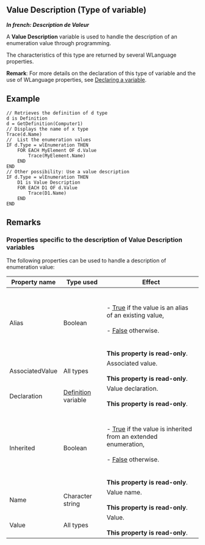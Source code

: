 
## Value Description (Type of variable)

***In french: Description de Valeur***
				



<a name="XUse"></a>
<a name="Use"></a>
<a name="description"></a>
A **Value Description** variable is used to handle the description of an enumeration value through programming.

The characteristics of this type are returned by several WLanguage properties. 

**Remark**: For more details on the declaration of this type of variable and the use of WLanguage properties, see [Declaring a variable](../Motscles/1514032.md).
<a name="Example1"></a>
<a name="sample_code"></a>

## Example


```wl
// Retrieves the definition of d type
d is Definition
d = GetDefinition(Computer1)
// Displays the name of x type
Trace(d.Name)
//  List the enumeration values
IF d.Type = wlEnumeration THEN
	FOR EACH MyElement OF d.Value
		Trace(MyElement.Name)	
	END
END
// Other possibility: Use a value description
IF d.Type = wlEnumeration THEN
	D1 is Value Description
	FOR EACH D1 OF d.Value
		Trace(D1.Name)	
	END
END
```





<a name="NOTE0"></a>

## Remarks
<a name="NOTE0_1"></a>


### Properties specific to the description of Value Description variables
<a name="properties_specific_the_description_value_description_variables_ELTPARAGRAPHE000031"></a>

The following properties can be used to handle a description of enumeration value:

| Property name | Type used | Effect |
| --- | --- | --- |
| Alias | Boolean | <br><br>- <u><u><u><u>True</u></u></u></u> if the value is an alias of an existing value,<br><br>- <u><u><u><u>False</u></u></u></u> otherwise. <br><br><br>**This property is read-only**. |
| AssociatedValue | All types | Associated value. <br><br>**This property is read-only**. |
| Declaration | [Definition](../WDLang1/1000019540.md) variable | Value declaration. <br><br>**This property is read-only**. |
| Inherited | Boolean | <br><br>- <u><u><u><u>True</u></u></u></u> if the value is inherited from an extended enumeration,<br><br>- <u><u><u><u>False</u></u></u></u> otherwise. <br><br><br>**This property is read-only**. |
| Name | Character string | Value name. <br><br>**This property is read-only**. |
| Value | All types | Value. <br><br>**This property is read-only**. |




